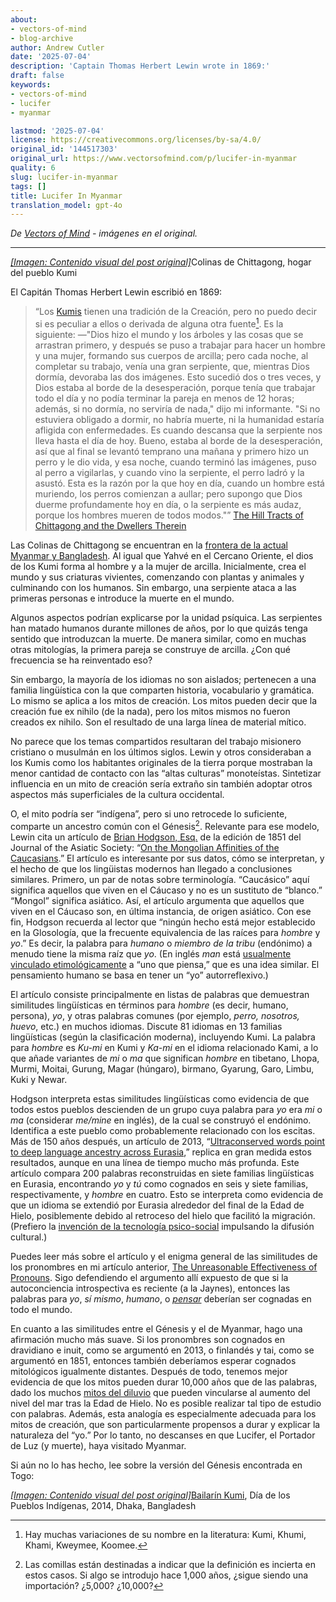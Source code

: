 ```yaml
---
about:
- vectors-of-mind
- blog-archive
author: Andrew Cutler
date: '2025-07-04'
description: 'Captain Thomas Herbert Lewin wrote in 1869:'
draft: false
keywords:
- vectors-of-mind
- lucifer
- myanmar

lastmod: '2025-07-04'
license: https://creativecommons.org/licenses/by-sa/4.0/
original_id: '144517303'
original_url: https://www.vectorsofmind.com/p/lucifer-in-myanmar
quality: 6
slug: lucifer-in-myanmar
tags: []
title: Lucifer In Myanmar
translation_model: gpt-4o
---
```


*De [Vectors of Mind](https://www.vectorsofmind.com/p/lucifer-in-myanmar) - imágenes en el original.*

---

[*[Imagen: Contenido visual del post original]*](https://substackcdn.com/image/fetch/$s_!8LHe!,f_auto,q_auto:good,fl_progressive:steep/https%3A%2F%2Fsubstack-post-media.s3.amazonaws.com%2Fpublic%2Fimages%2F2409a707-ece0-4a2a-b2a7-1ae303517fee_3264x1958.jpeg)Colinas de Chittagong, hogar del pueblo Kumi

El Capitán Thomas Herbert Lewin escribió en 1869:

> “Los [Kumis](https://en.wikipedia.org/wiki/Khumi_people) tienen una tradición de la Creación, pero no puedo decir si es peculiar a ellos o derivada de alguna otra fuente[^1]. Es la siguiente: —"Dios hizo el mundo y los árboles y las cosas que se arrastran primero, y después se puso a trabajar para hacer un hombre y una mujer, formando sus cuerpos de arcilla; pero cada noche, al completar su trabajo, venía una gran serpiente, que, mientras Dios dormía, devoraba las dos imágenes. Esto sucedió dos o tres veces, y Dios estaba al borde de la desesperación, porque tenía que trabajar todo el día y no podía terminar la pareja en menos de 12 horas; además, si no dormía, no serviría de nada," dijo mi informante. "Si no estuviera obligado a dormir, no habría muerte, ni la humanidad estaría afligida con enfermedades. Es cuando descansa que la serpiente nos lleva hasta el día de hoy. Bueno, estaba al borde de la desesperación, así que al final se levantó temprano una mañana y primero hizo un perro y le dio vida, y esa noche, cuando terminó las imágenes, puso al perro a vigilarlas, y cuando vino la serpiente, el perro ladró y la asustó. Esta es la razón por la que hoy en día, cuando un hombre está muriendo, los perros comienzan a aullar; pero supongo que Dios duerme profundamente hoy en día, o la serpiente es más audaz, porque los hombres mueren de todos modos."” [The Hill Tracts of Chittagong and the Dwellers Therein](https://ia801307.us.archive.org/31/items/cu31924023625936/cu31924023625936.pdf)

Las Colinas de Chittagong se encuentran en la [frontera de la actual Myanmar y Bangladesh](https://www.google.com/maps/place/Chittagong+Hill+Tracts/@22.4671093,90.8757945,8z/data=!3m1!4b1!4m6!3m5!1s0x3752b28e0a33e231:0x80794600bd8d2efe!8m2!3d22.5092405!4d92.2236667!16zL20vMDF6angw?entry=ttu). Al igual que Yahvé en el Cercano Oriente, el dios de los Kumi forma al hombre y a la mujer de arcilla. Inicialmente, crea el mundo y sus criaturas vivientes, comenzando con plantas y animales y culminando con los humanos. Sin embargo, una serpiente ataca a las primeras personas e introduce la muerte en el mundo.

Algunos aspectos podrían explicarse por la unidad psíquica. Las serpientes han matado humanos durante millones de años, por lo que quizás tenga sentido que introduzcan la muerte. De manera similar, como en muchas otras mitologías, la primera pareja se construye de arcilla. ¿Con qué frecuencia se ha reinventado eso?

Sin embargo, la mayoría de los idiomas no son aislados; pertenecen a una familia lingüística con la que comparten historia, vocabulario y gramática. Lo mismo se aplica a los mitos de creación. Los mitos pueden decir que la creación fue ex nihilo (de la nada), pero los mitos mismos no fueron creados ex nihilo. Son el resultado de una larga línea de material mítico.

No parece que los temas compartidos resultaran del trabajo misionero cristiano o musulmán en los últimos siglos. Lewin y otros consideraban a los Kumis como los habitantes originales de la tierra porque mostraban la menor cantidad de contacto con las “altas culturas” monoteístas. Sintetizar influencia en un mito de creación sería extraño sin también adoptar otros aspectos más superficiales de la cultura occidental.

O, el mito podría ser “indígena”, pero si uno retrocede lo suficiente, comparte un ancestro común con el Génesis[^2]. Relevante para ese modelo, Lewin cita un artículo de [Brian Hodgson, Esq.](https://en.wikipedia.org/wiki/Brian_Houghton_Hodgson) de la edición de 1851 del Journal of the Asiatic Society: “[On the Mongolian Affinities of the Caucasians](https://www.biodiversitylibrary.org/item/124456#page/46/mode/1up).” El artículo es interesante por sus datos, cómo se interpretan, y el hecho de que los lingüistas modernos han llegado a conclusiones similares. Primero, un par de notas sobre terminología. “Caucásico” aquí significa aquellos que viven en el Cáucaso y no es un sustituto de “blanco.” “Mongol” significa asiático. Así, el artículo argumenta que aquellos que viven en el Cáucaso son, en última instancia, de origen asiático. Con ese fin, Hodgson recuerda al lector que “ningún hecho está mejor establecido en la Glosología, que la frecuente equivalencia de las raíces para _hombre_ y _yo_.” Es decir, la palabra para _humano_ o _miembro de la tribu_ (endónimo) a menudo tiene la misma raíz que _yo_. (En inglés _man_ está [usualmente vinculado etimológicamente](https://www.etymonline.com/word/man#etymonline_v_6766) a “uno que piensa,” que es una idea similar. El pensamiento humano se basa en tener un “yo” autorreflexivo.)

El artículo consiste principalmente en listas de palabras que demuestran similitudes lingüísticas en términos para _hombre_ (es decir, humano, persona), _yo_, y otras palabras comunes (por ejemplo, _perro, nosotros, huevo_, etc.) en muchos idiomas. Discute 81 idiomas en 13 familias lingüísticas (según la clasificación moderna), incluyendo Kumi. La palabra para _hombre_ es _Ku-mi_ en Kumi y _Ka-mi_ en el idioma relacionado Kami, a lo que añade variantes de _mi_ o _ma_ que significan _hombre_ en tibetano, Lhopa, Murmi, Moitai, Gurung, Magar (húngaro), birmano, Gyarung, Garo, Limbu, Kuki y Newar.

Hodgson interpreta estas similitudes lingüísticas como evidencia de que todos estos pueblos descienden de un grupo cuya palabra para _yo_ era _mi_ o _ma_ (considerar _me/mine_ en inglés), de la cual se construyó el endónimo. Identifica a este pueblo como probablemente relacionado con los escitas. Más de 150 años después, un artículo de 2013, “[Ultraconserved words point to deep language ancestry across Eurasia](https://www.pnas.org/doi/full/10.1073/pnas.1218726110),” replica en gran medida estos resultados, aunque en una línea de tiempo mucho más profunda. Este artículo compara 200 palabras reconstruidas en siete familias lingüísticas en Eurasia, encontrando _yo_ y _tú_ como cognados en seis y siete familias, respectivamente, y _hombre_ en cuatro. Esto se interpreta como evidencia de que un idioma se extendió por Eurasia alrededor del final de la Edad de Hielo, posiblemente debido al retroceso del hielo que facilitó la migración. (Prefiero la [invención de la tecnología psico-social](https://www.vectorsofmind.com/p/the-snake-cult-of-consciousness) impulsando la difusión cultural.)

Puedes leer más sobre el artículo y el enigma general de las similitudes de los pronombres en mi artículo anterior, [The Unreasonable Effectiveness of Pronouns](https://www.vectorsofmind.com/p/the-unreasonable-effectiveness-of). Sigo defendiendo el argumento allí expuesto de que si la autoconciencia introspectiva es reciente (a la Jaynes), entonces las palabras para _yo_, _sí mismo_, _humano_, o _[pensar](https://www.vectorsofmind.com/p/evidence-for-global-cultural-diffusion)_ deberían ser cognadas en todo el mundo.

En cuanto a las similitudes entre el Génesis y el de Myanmar, hago una afirmación mucho más suave. Si los pronombres son cognados en dravidiano e inuit, como se argumentó en 2013, o finlandés y tai, como se argumentó en 1851, entonces también deberíamos esperar cognados mitológicos igualmente distantes. Después de todo, tenemos mejor evidencia de que los mitos pueden durar 10,000 años que de las palabras, dado los muchos [mitos del diluvio](https://www.theatlantic.com/science/archive/2022/10/indigenous-aboriginal-ice-age-stories-true/671681/) que pueden vincularse al aumento del nivel del mar tras la Edad de Hielo. No es posible realizar tal tipo de estudio con palabras. Además, esta analogía es especialmente adecuada para los mitos de creación, que son particularmente propensos a durar y explicar la naturaleza del “yo.” Por lo tanto, no descanses en que Lucifer, el Portador de Luz (y muerte), haya visitado Myanmar.

Si aún no lo has hecho, lee sobre la versión del Génesis encontrada en Togo:

[*[Imagen: Contenido visual del post original]*](https://substackcdn.com/image/fetch/$s_!4bbq!,f_auto,q_auto:good,fl_progressive:steep/https%3A%2F%2Fsubstack-post-media.s3.amazonaws.com%2Fpublic%2Fimages%2F04a45d5e-e105-4815-93ec-8d75ab994e7e_800x1067.jpeg)[Bailarín Kumi](https://commons.wikimedia.org/wiki/File:Khumi_Dancer,_Indigenous_People%27s_Day,_2014,_Dhaka,_Bangladesh_%C2%A9_Biplob_Rahman-1.jpg), Día de los Pueblos Indígenas, 2014, Dhaka, Bangladesh

[^1]: Hay muchas variaciones de su nombre en la literatura: Kumi, Khumi, Khami, Kweymee, Koomee.

[^2]: Las comillas están destinadas a indicar que la definición es incierta en estos casos. Si algo se introdujo hace 1,000 años, ¿sigue siendo una importación? ¿5,000? ¿10,000?